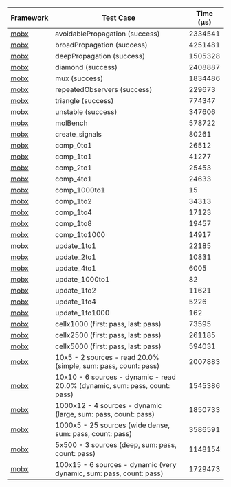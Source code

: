 | Framework | Test Case | Time (μs) |
| --- | --- | --- |
| [mobx](https://github.com/mobxjs/mobx.dart) | avoidablePropagation (success) | 2334541 |
| [mobx](https://github.com/mobxjs/mobx.dart) | broadPropagation (success) | 4251481 |
| [mobx](https://github.com/mobxjs/mobx.dart) | deepPropagation (success) | 1505328 |
| [mobx](https://github.com/mobxjs/mobx.dart) | diamond (success) | 2408887 |
| [mobx](https://github.com/mobxjs/mobx.dart) | mux (success) | 1834486 |
| [mobx](https://github.com/mobxjs/mobx.dart) | repeatedObservers (success) | 229673 |
| [mobx](https://github.com/mobxjs/mobx.dart) | triangle (success) | 774347 |
| [mobx](https://github.com/mobxjs/mobx.dart) | unstable (success) | 347606 |
| [mobx](https://github.com/mobxjs/mobx.dart) | molBench | 578722 |
| [mobx](https://github.com/mobxjs/mobx.dart) | create_signals | 80261 |
| [mobx](https://github.com/mobxjs/mobx.dart) | comp_0to1 | 26512 |
| [mobx](https://github.com/mobxjs/mobx.dart) | comp_1to1 | 41277 |
| [mobx](https://github.com/mobxjs/mobx.dart) | comp_2to1 | 25453 |
| [mobx](https://github.com/mobxjs/mobx.dart) | comp_4to1 | 24633 |
| [mobx](https://github.com/mobxjs/mobx.dart) | comp_1000to1 | 15 |
| [mobx](https://github.com/mobxjs/mobx.dart) | comp_1to2 | 34313 |
| [mobx](https://github.com/mobxjs/mobx.dart) | comp_1to4 | 17123 |
| [mobx](https://github.com/mobxjs/mobx.dart) | comp_1to8 | 19457 |
| [mobx](https://github.com/mobxjs/mobx.dart) | comp_1to1000 | 14917 |
| [mobx](https://github.com/mobxjs/mobx.dart) | update_1to1 | 22185 |
| [mobx](https://github.com/mobxjs/mobx.dart) | update_2to1 | 10831 |
| [mobx](https://github.com/mobxjs/mobx.dart) | update_4to1 | 6005 |
| [mobx](https://github.com/mobxjs/mobx.dart) | update_1000to1 | 82 |
| [mobx](https://github.com/mobxjs/mobx.dart) | update_1to2 | 11621 |
| [mobx](https://github.com/mobxjs/mobx.dart) | update_1to4 | 5226 |
| [mobx](https://github.com/mobxjs/mobx.dart) | update_1to1000 | 162 |
| [mobx](https://github.com/mobxjs/mobx.dart) | cellx1000 (first: pass, last: pass) | 73595 |
| [mobx](https://github.com/mobxjs/mobx.dart) | cellx2500 (first: pass, last: pass) | 261185 |
| [mobx](https://github.com/mobxjs/mobx.dart) | cellx5000 (first: pass, last: pass) | 594031 |
| [mobx](https://github.com/mobxjs/mobx.dart) | 10x5 - 2 sources - read 20.0% (simple, sum: pass, count: pass) | 2007883 |
| [mobx](https://github.com/mobxjs/mobx.dart) | 10x10 - 6 sources - dynamic - read 20.0% (dynamic, sum: pass, count: pass) | 1545386 |
| [mobx](https://github.com/mobxjs/mobx.dart) | 1000x12 - 4 sources - dynamic (large, sum: pass, count: pass) | 1850733 |
| [mobx](https://github.com/mobxjs/mobx.dart) | 1000x5 - 25 sources (wide dense, sum: pass, count: pass) | 3586591 |
| [mobx](https://github.com/mobxjs/mobx.dart) | 5x500 - 3 sources (deep, sum: pass, count: pass) | 1148154 |
| [mobx](https://github.com/mobxjs/mobx.dart) | 100x15 - 6 sources - dynamic (very dynamic, sum: pass, count: pass) | 1729473 |
